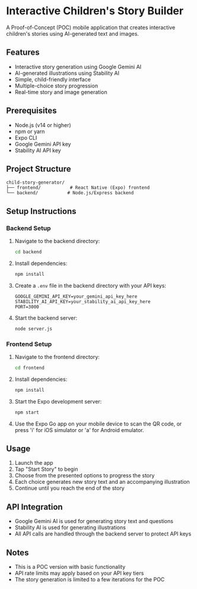 # Interactive Children's Story Builder

A Proof-of-Concept (POC) mobile application that creates interactive children's stories using AI-generated text and images.

## Features

- Interactive story generation using Google Gemini AI
- AI-generated illustrations using Stability AI
- Simple, child-friendly interface
- Multiple-choice story progression
- Real-time story and image generation

## Prerequisites

- Node.js (v14 or higher)
- npm or yarn
- Expo CLI
- Google Gemini API key
- Stability AI API key

## Project Structure

```
child-story-generator/
├── frontend/           # React Native (Expo) frontend
└── backend/           # Node.js/Express backend
```

## Setup Instructions

### Backend Setup

1. Navigate to the backend directory:
   ```bash
   cd backend
   ```

2. Install dependencies:
   ```bash
   npm install
   ```

3. Create a `.env` file in the backend directory with your API keys:
   ```
   GOOGLE_GEMINI_API_KEY=your_gemini_api_key_here
   STABILITY_AI_API_KEY=your_stability_ai_api_key_here
   PORT=3000
   ```

4. Start the backend server:
   ```bash
   node server.js
   ```

### Frontend Setup

1. Navigate to the frontend directory:
   ```bash
   cd frontend
   ```

2. Install dependencies:
   ```bash
   npm install
   ```

3. Start the Expo development server:
   ```bash
   npm start
   ```

4. Use the Expo Go app on your mobile device to scan the QR code, or press 'i' for iOS simulator or 'a' for Android emulator.

## Usage

1. Launch the app
2. Tap "Start Story" to begin
3. Choose from the presented options to progress the story
4. Each choice generates new story text and an accompanying illustration
5. Continue until you reach the end of the story

## API Integration

- Google Gemini AI is used for generating story text and questions
- Stability AI is used for generating illustrations
- All API calls are handled through the backend server to protect API keys

## Notes

- This is a POC version with basic functionality
- API rate limits may apply based on your API key tiers
- The story generation is limited to a few iterations for the POC 